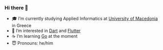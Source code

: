 ### Hi there 👋
- 🎓 I’m currently studying Applied Informatics at [University of Macedonia](https://www.uom.gr/en) in Greece
- 🎯 I’m interested in [Dart](https://dart.dev) and [Flutter](https://flutter.dev)
- ☕️ I’m learning [Go](https://go.dev/) at the moment
- 😇 Pronouns: he/him
